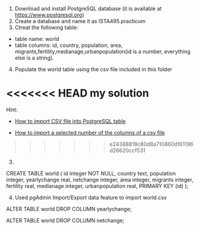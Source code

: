 1. Download and install PostgreSQL database (it is available at https://www.postgresql.org)
2. Create a database and name it as ISTA495.practicum
3. Ctreat the following table:
  - table name: world
  - table columns: id, country, population, area, migrants,fertility,medianage,urbanpopulation(id is a number, everything else is a string). 
4. Populate the world table using the csv file included in this folder

<<<<<<< HEAD
my solution
=======
Hint:

* [How to import CSV file into PostgreSQL table](https://www.postgresqltutorial.com/import-csv-file-into-posgresql-table/)

* [How to import a selected number of the columns of a csv file](https://stackoverflow.com/questions/12618232/copy-a-few-of-the-columns-of-a-csv-file-into-a-table/49906327)
>>>>>>> e24388818c80d8a710860d161196d26620ccf531

3.

CREATE TABLE world (
  id integer NOT NULL,
  country text,
  population integer,
  yearlychange real,
  netchange integer,
  area integer,
  migrants integer,
  fertility real,
  medianage integer,
  urbanpopulation real,
  PRIMARY KEY (id)
);

4. Used pgAdmin Import/Export data feature to import world.csv

ALTER TABLE world
DROP COLUMN yearlychange;

ALTER TABLE world
DROP COLUMN netchange;